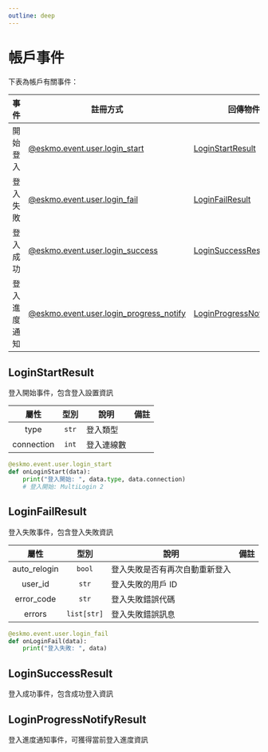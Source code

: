 ```yaml
---
outline: deep
---
```


# 帳戶事件

下表為帳戶有關事件：

| 事件         | 註冊方式                                     | 回傳物件                                       |
|--------------|----------------------------------------------|------------------------------------------------|
| 開始登入     | [@eskmo.event.user.login_start](/)           | [LoginStartResult](#loginstartresult)          |
| 登入失敗     | [@eskmo.event.user.login_fail](/)            | [LoginFailResult](#loginstartresult)           |
| 登入成功     | [@eskmo.event.user.login_success](/)         | [LoginSuccessResult](#loginstartresult)        |
| 登入進度通知 | [@eskmo.event.user.login_progress_notify](/) | [LoginProgressNotifyResult](#loginstartresult) |

## LoginStartResult

登入開始事件，包含登入設置資訊

|    屬性    | 型別  | 說明       | 備註 |
|:----------:|:-----:|------------|------|
|    type    | `str` | 登入類型   |      |
| connection | `int` | 登入連線數 |      |

```python
@eskmo.event.user.login_start
def onLoginStart(data):
    print("登入開始: ", data.type, data.connection)
    # 登入開始: MultiLogin 2
```

## LoginFailResult

登入失敗事件，包含登入失敗資訊

|     屬性     |    型別     | 說明                           | 備註 |
|:------------:|:-----------:|--------------------------------|------|
| auto_relogin |   `bool`    | 登入失敗是否有再次自動重新登入 |      |
|   user_id    |    `str`    | 登入失敗的用戶 ID              |      |
|  error_code  |    `str`    | 登入失敗錯誤代碼               |      |
|    errors    | `list[str]` | 登入失敗錯誤訊息               |      |

```python
@eskmo.event.user.login_fail
def onLoginFail(data):
    print("登入失敗: ", data)
```

## LoginSuccessResult

登入成功事件，包含成功登入資訊

## LoginProgressNotifyResult

登入進度通知事件，可獲得當前登入進度資訊